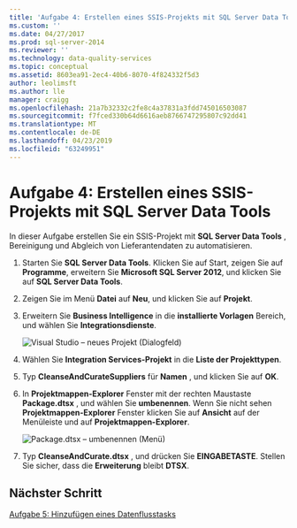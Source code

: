 ```yaml
---
title: 'Aufgabe 4: Erstellen eines SSIS-Projekts mit SQL Server Data Tools | Microsoft-Dokumentation'
ms.custom: ''
ms.date: 04/27/2017
ms.prod: sql-server-2014
ms.reviewer: ''
ms.technology: data-quality-services
ms.topic: conceptual
ms.assetid: 8603ea91-2ec4-40b6-8070-4f824332f5d3
author: leolimsft
ms.author: lle
manager: craigg
ms.openlocfilehash: 21a7b32332c2fe8c4a37831a3fdd745016503087
ms.sourcegitcommit: f7fced330b64d6616aeb8766747295807c92dd41
ms.translationtype: MT
ms.contentlocale: de-DE
ms.lasthandoff: 04/23/2019
ms.locfileid: "63249951"
---
```

# <a name="task-4-creating-an-ssis-project-using-sql-server-data-tools"></a>Aufgabe 4: Erstellen eines SSIS-Projekts mit SQL Server Data Tools
  In dieser Aufgabe erstellen Sie ein SSIS-Projekt mit **SQL Server Data Tools** , Bereinigung und Abgleich von Lieferantendaten zu automatisieren.  
  
1.  Starten Sie **SQL Server Data Tools**. Klicken Sie auf Start, zeigen Sie auf **Programme**, erweitern Sie **Microsoft SQL Server 2012**, und klicken Sie auf **SQL Server Data Tools**.  
  
2.  Zeigen Sie im Menü **Datei** auf **Neu**, und klicken Sie auf **Projekt**.  
  
3.  Erweitern Sie **Business Intelligence** in die **installierte Vorlagen** Bereich, und wählen Sie **Integrationsdienste**.  
  
     ![Visual Studio – neues Projekt (Dialogfeld)](../../2014/tutorials/media/et-creatinganssisprojectusingsqlsdt-01.jpg "Visual Studio – neues Projekt (Dialogfeld)")  
  
4.  Wählen Sie **Integration Services-Projekt** in die **Liste der Projekttypen**.  
  
5.  Typ **CleanseAndCurateSuppliers** für **Namen** , und klicken Sie auf **OK**.  
  
6.  In **Projektmappen-Explorer** Fenster mit der rechten Maustaste **Package.dtsx** , und wählen Sie **umbenennen**. Wenn Sie nicht sehen **Projektmappen-Explorer** Fenster klicken Sie auf **Ansicht** auf der Menüleiste und auf **Projektmappen-Explorer**.  
  
     ![Package.dtsx – umbenennen (Menü)](../../2014/tutorials/media/et-creatinganssisprojectusingsqlsdt-02.jpg "Package.dtsx – umbenennen (Menü)")  
  
7.  Typ **CleanseAndCurate.dtsx** , und drücken Sie **EINGABETASTE**. Stellen Sie sicher, dass die **Erweiterung** bleibt **DTSX**.  
  
## <a name="next-step"></a>Nächster Schritt  
 [Aufgabe 5: Hinzufügen eines Datenflusstasks](task-5-adding-data-flow-task.md)  
  
  

